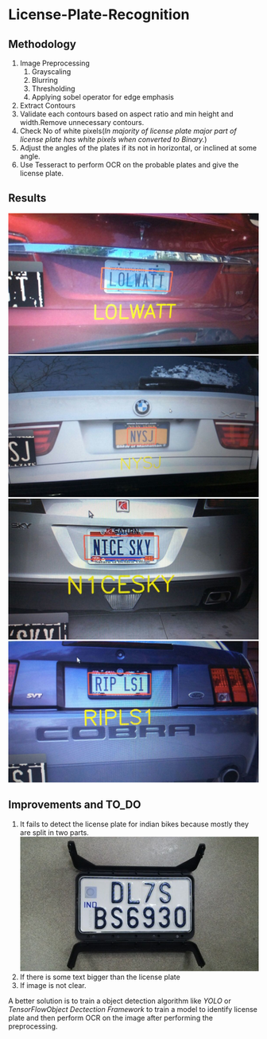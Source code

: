 # License-Plate-Recognition
## Methodology
1. Image Preprocessing
   1. Grayscaling
   2. Blurring
   3. Thresholding
   4. Applying sobel operator for edge emphasis
2. Extract Contours
3. Validate each contours based on aspect ratio and min height and width.Remove unnecessary contours.
5. Check No of white pixels(*In majority of license plate major part of license plate has white pixels when converted to Binary.*)
4. Adjust the angles of the plates if its not in horizontal, or inclined at some angle.
5. Use Tesseract to perform OCR on the probable plates and give the license plate.
## Results
![Alt text](ss1.jpeg "Test-1")
![Alt text](ss2.jpeg "Test-2")
![Alt text](ss3.jpeg "Test-3")
![Alt text](ss4.jpeg "Test-4")

## Improvements and TO_DO
1. It fails to detect  the license plate for indian bikes because mostly they are split in two parts.
![Alt text](bike.jpg "Problem")
2. If there is some text bigger than the license plate
3. If image is not clear.

A better solution is to train a object detection algorithm like *YOLO* or *TensorFlowObject Dectection Framework* to train a model to identify license plate and then perform OCR on the image after performing the preprocessing.
